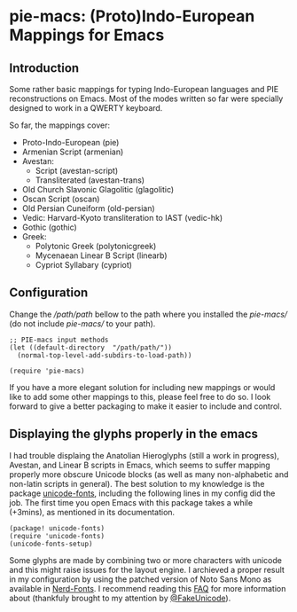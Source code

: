 # pie-macs: (Proto)Indo-European Mappings for Emacs

## Introduction

Some rather basic mappings for typing Indo-European languages and PIE reconstructions on Emacs.
Most of the modes written so far were specially designed to work in a QWERTY keyboard.

So far, the mappings cover:
 - Proto-Indo-European (pie)
 - Armenian Script (armenian)
 - Avestan: 
     - Script (avestan-script) 
     - Transliterated (avestan-trans)
 - Old Church Slavonic Glagolitic (glagolitic)
 - Oscan Script (oscan)
 - Old Persian Cuneiform (old-persian)
 - Vedic: Harvard-Kyoto transliteration to IAST (vedic-hk)
 - Gothic (gothic)
 - Greek:
    - Polytonic Greek (polytonicgreek)
    - Mycenaean Linear B Script (linearb)
    - Cypriot Syllabary (cypriot)

## Configuration

Change the */path/path* bellow to the path where you installed the *pie-macs/* (do not include *pie-macs/* to your path).


```{elisp}
;; PIE-macs input methods
(let ((default-directory  "/path/path/"))
  (normal-top-level-add-subdirs-to-load-path))

(require 'pie-macs)
```


If you have a more elegant solution for including new mappings or would like to add some other mappings to this, please feel free to do so.
I look forward to give a better packaging to make it easier to include and control.

## Displaying the glyphs properly in the emacs

I had trouble displaing the Anatolian Hieroglyphs (still a work in progress), Avestan, and Linear B scripts in Emacs, which seems to suffer mapping properly more obscure Unicode blocks (as well as many non-alphabetic and non-latin scripts in general).
The best solution to my knowledge is the package [unicode-fonts](https://github.com/rolandwalker/unicode-fonts),
including the following lines in my config did the job.
The first time you open Emacs with this package takes a while (+3mins), as mentioned in its documentation.

``` elisp
(package! unicode-fonts)
(require 'unicode-fonts)
(unicode-fonts-setup)
```

Some glyphs are made by combining two or more characters with unicode and this might raise issues for the layout engine. I archieved a proper result in my configuration by using the patched version of Noto Sans Mono as available in [Nerd-Fonts](https://github.com/ryanoasis/nerd-fonts). I recommend reading this [FAQ](https://unicode.org/faq/char_combmark.html#12b) for more information about (thankfuly brought to my attention by [@FakeUnicode](https://twitter.com/FakeUnicode)).

